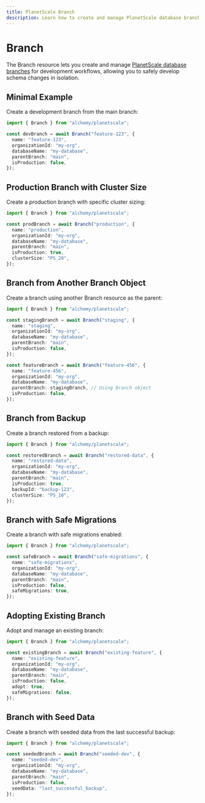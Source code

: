 ```yaml
---
title: PlanetScale Branch
description: Learn how to create and manage PlanetScale database branches for development workflows and production scaling.
---
```


# Branch

The Branch resource lets you create and manage [PlanetScale database branches](https://planetscale.com/docs/concepts/branching) for development workflows, allowing you to safely develop schema changes in isolation.

## Minimal Example

Create a development branch from the main branch:

```ts
import { Branch } from "alchemy/planetscale";

const devBranch = await Branch("feature-123", {
  name: "feature-123",
  organizationId: "my-org",
  databaseName: "my-database",
  parentBranch: "main",
  isProduction: false,
});
```

## Production Branch with Cluster Size

Create a production branch with specific cluster sizing:

```ts
import { Branch } from "alchemy/planetscale";

const prodBranch = await Branch("production", {
  name: "production",
  organizationId: "my-org",
  databaseName: "my-database",
  parentBranch: "main",
  isProduction: true,
  clusterSize: "PS_20",
});
```

## Branch from Another Branch Object

Create a branch using another Branch resource as the parent:

```ts
import { Branch } from "alchemy/planetscale";

const stagingBranch = await Branch("staging", {
  name: "staging",
  organizationId: "my-org",
  databaseName: "my-database",
  parentBranch: "main",
  isProduction: false,
});

const featureBranch = await Branch("feature-456", {
  name: "feature-456",
  organizationId: "my-org",
  databaseName: "my-database",
  parentBranch: stagingBranch, // Using Branch object
  isProduction: false,
});
```

## Branch from Backup

Create a branch restored from a backup:

```ts
import { Branch } from "alchemy/planetscale";

const restoredBranch = await Branch("restored-data", {
  name: "restored-data",
  organizationId: "my-org",
  databaseName: "my-database",
  parentBranch: "main",
  isProduction: true,
  backupId: "backup-123",
  clusterSize: "PS_10",
});
```

## Branch with Safe Migrations

Create a branch with safe migrations enabled:

```ts
import { Branch } from "alchemy/planetscale";

const safeBranch = await Branch("safe-migrations", {
  name: "safe-migrations",
  organizationId: "my-org",
  databaseName: "my-database",
  parentBranch: "main",
  isProduction: false,
  safeMigrations: true,
});
```

## Adopting Existing Branch

Adopt and manage an existing branch:

```ts
import { Branch } from "alchemy/planetscale";

const existingBranch = await Branch("existing-feature", {
  name: "existing-feature",
  organizationId: "my-org",
  databaseName: "my-database",
  parentBranch: "main",
  isProduction: false,
  adopt: true,
  safeMigrations: false,
});
```

## Branch with Seed Data

Create a branch with seeded data from the last successful backup:

```ts
import { Branch } from "alchemy/planetscale";

const seededBranch = await Branch("seeded-dev", {
  name: "seeded-dev",
  organizationId: "my-org",
  databaseName: "my-database",
  parentBranch: "main",
  isProduction: false,
  seedData: "last_successful_backup",
});
```
